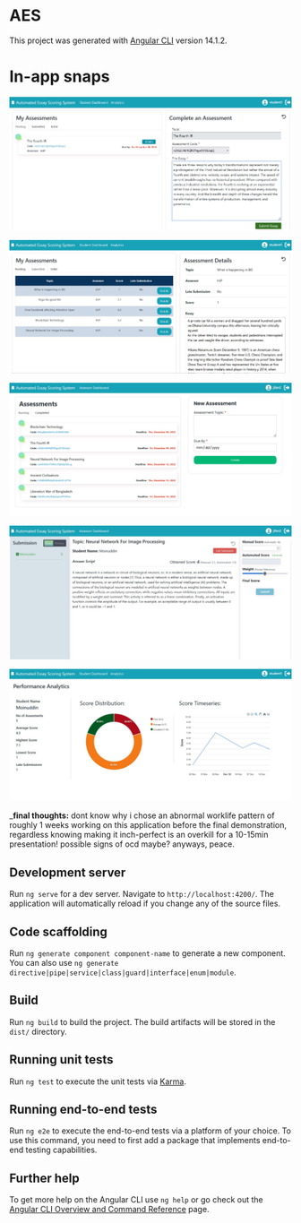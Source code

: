 # AES

This project was generated with [Angular CLI](https://github.com/angular/angular-cli) version 14.1.2.

# In-app snaps

![...](https://github.com/HasnatPranto/Automated-Essay-Scoring-System-frontend/blob/master/ss/Screenshot%202022-12-06%20175330.jpg)

![...](https://github.com/HasnatPranto/Automated-Essay-Scoring-System-frontend/blob/master/ss/Screenshot%202022-12-06%20174933.jpg)

![...](https://github.com/HasnatPranto/Automated-Essay-Scoring-System-frontend/blob/master/ss/Screenshot%202022-12-06%20170600.jpg)

![...](https://github.com/HasnatPranto/Automated-Essay-Scoring-System-frontend/blob/master/ss/Screenshot%202022-12-06%20170658.jpg)

![...](https://github.com/HasnatPranto/Automated-Essay-Scoring-System-frontend/blob/master/ss/Screenshot%202022-12-06%20175116.jpg)

_**final thoughts:** dont know why i chose an abnormal worklife pattern of roughly 1 weeks working on this application before the final demonstration, regardless knowing making it inch-perfect is an overkill for a 10-15min presentation! possible signs of ocd maybe? anyways, peace.

## Development server

Run `ng serve` for a dev server. Navigate to `http://localhost:4200/`. The application will automatically reload if you change any of the source files.

## Code scaffolding

Run `ng generate component component-name` to generate a new component. You can also use `ng generate directive|pipe|service|class|guard|interface|enum|module`.

## Build

Run `ng build` to build the project. The build artifacts will be stored in the `dist/` directory.

## Running unit tests

Run `ng test` to execute the unit tests via [Karma](https://karma-runner.github.io).

## Running end-to-end tests

Run `ng e2e` to execute the end-to-end tests via a platform of your choice. To use this command, you need to first add a package that implements end-to-end testing capabilities.

## Further help

To get more help on the Angular CLI use `ng help` or go check out the [Angular CLI Overview and Command Reference](https://angular.io/cli) page.
